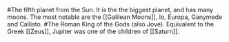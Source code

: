 #The fifth planet from the Sun.  It is the the biggest planet, and has many moons.  The most notable are the [[Galilean Moons]], Io, Europa, Ganymede and Callisto.
#The Roman King of the Gods (also Jove).  Equivalent to the Greek [[Zeus]], Jupiter was one of the children of [[Saturn]].